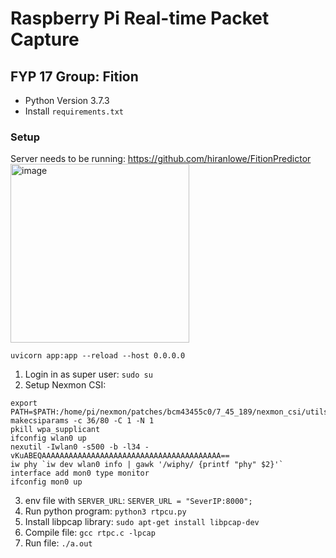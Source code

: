 # Raspberry Pi Real-time Packet Capture

## FYP 17 Group: Fition

- Python Version 3.7.3
- Install `requirements.txt`

### Setup
Server needs to be running: https://github.com/hiranlowe/FitionPredictor<img width="286" alt="image" src="https://user-images.githubusercontent.com/47106053/165825265-486334c4-2e0e-417c-8738-3b81cc34eb5b.png">

`uvicorn app:app --reload --host 0.0.0.0`

1. Login in as super user: `sudo su`
2. Setup Nexmon CSI:
~~~
export PATH=$PATH:/home/pi/nexmon/patches/bcm43455c0/7_45_189/nexmon_csi/utils/makecsiparams
makecsiparams -c 36/80 -C 1 -N 1
pkill wpa_supplicant
ifconfig wlan0 up
nexutil -Iwlan0 -s500 -b -l34 -vKuABEQAAAAAAAAAAAAAAAAAAAAAAAAAAAAAAAAAAAAAAAA==
iw phy `iw dev wlan0 info | gawk '/wiphy/ {printf "phy" $2}'` interface add mon0 type monitor
ifconfig mon0 up
~~~
3. env file with `SERVER_URL`: `SERVER_URL = "SeverIP:8000";`
4. Run python program: `python3 rtpcu.py`
5. Install libpcap library: `sudo apt-get install libpcap-dev`
6. Compile file: `gcc rtpc.c -lpcap`
7. Run file: `./a.out`
